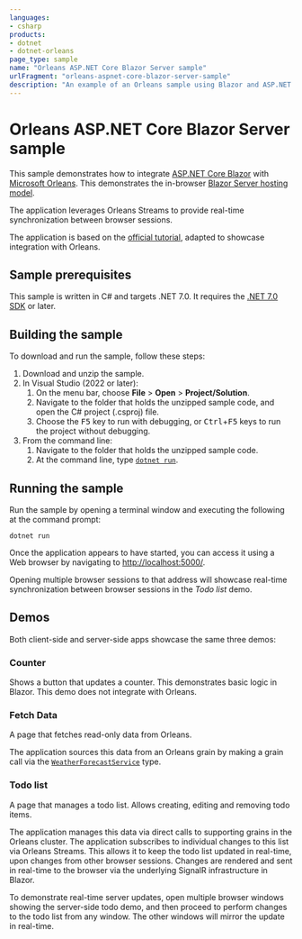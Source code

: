 ```yaml
---
languages:
- csharp
products:
- dotnet
- dotnet-orleans
page_type: sample
name: "Orleans ASP.NET Core Blazor Server sample"
urlFragment: "orleans-aspnet-core-blazor-server-sample"
description: "An example of an Orleans sample using Blazor and ASP.NET Core."
---
```


# Orleans ASP.NET Core Blazor Server sample

This sample demonstrates how to integrate [ASP.NET Core Blazor](https://docs.microsoft.com/aspnet/core/blazor/)
with [Microsoft Orleans](https://docs.microsoft.com/dotnet/orleans/).
This demonstrates the in-browser [Blazor Server hosting model](https://docs.microsoft.com/aspnet/core/blazor/hosting-models#blazor-server).

The application leverages Orleans Streams to provide real-time synchronization between browser sessions.

The application is based on the [official tutorial](https://dotnet.microsoft.com/learn/aspnet/blazor-tutorial/intro), adapted to showcase integration with Orleans.

## Sample prerequisites

This sample is written in C# and targets .NET 7.0. It requires the [.NET 7.0 SDK](https://dotnet.microsoft.com/download/dotnet/7.0) or later.

## Building the sample

To download and run the sample, follow these steps:

1. Download and unzip the sample.
2. In Visual Studio (2022 or later):
    1. On the menu bar, choose **File** > **Open** > **Project/Solution**.
    2. Navigate to the folder that holds the unzipped sample code, and open the C# project (.csproj) file.
    3. Choose the <kbd>F5</kbd> key to run with debugging, or <kbd>Ctrl</kbd>+<kbd>F5</kbd> keys to run the project without debugging.
3. From the command line:
   1. Navigate to the folder that holds the unzipped sample code.
   2. At the command line, type [`dotnet run`](https://docs.microsoft.com/dotnet/core/tools/dotnet-run).

## Running the sample

Run the sample by opening a terminal window and executing the following at the command prompt:

```dotnetcli
dotnet run
```

Once the application appears to have started, you can access it using a Web browser by navigating to [http://localhost:5000/](http://localhost:5000/).

Opening multiple browser sessions to that address will showcase real-time synchronization between browser sessions in the *Todo list* demo.

## Demos

Both client-side and server-side apps showcase the same three demos:

### Counter

Shows a button that updates a counter.
This demonstrates basic logic in Blazor.
This demo does not integrate with Orleans.

### Fetch Data

A page that fetches read-only data from Orleans.

The application sources this data from an Orleans grain by making a grain call via the [`WeatherForecastService`](./Services/WeatherForecastService.cs) type.

### Todo list

A page that manages a todo list.
Allows creating, editing and removing todo items.

The application manages this data via direct calls to supporting grains in the Orleans cluster.
The application subscribes to individual changes to this list via Orleans Streams.
This allows it to keep the todo list updated in real-time, upon changes from other browser sessions.
Changes are rendered and sent in real-time to the browser via the underlying SignalR infrastructure in Blazor.

To demonstrate real-time server updates, open multiple browser windows showing the server-side todo demo,
and then proceed to perform changes to the todo list from any window. The other windows will mirror the update in real-time.
